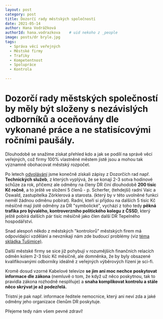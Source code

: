```yaml
---
layout: post
category: post
title: Dozorčí rady městských společností   
date: 2021-05-14
author: Hana Vodrážková
authorId: hana.vodrazkova    # uid nekoho z _people
image: posts/dr bryle.jpg
tags:
  - Správa věcí veřejných
  - Městské firmy
  - Trafiky
  - Kompetentnost
  - Spolupráce
  - Kontrola
  
---
```


# Dozorčí rady městských společností by měly být složeny s nezávislých odborníků a oceňovány dle vykonané práce a ne statisícovými ročními paušály.

Dlouhodobě se snažíme získat přehled kdo a jak se podílí na správě věcí veřejných, což firmy 100% vlastněné městem jistě jsou a mohou tak významně obohacovat městský rozpočet.

Po letech [odvolávání](https://kadan.pirati.cz/aktuality/tajemstvi.html) jsme konečně získali zápisy z Dozorčích rad např. **Technických služeb**, z kterých vyplývá, že se konají 2-3 sotva hodinové schůze za rok, 
přičemz ale odměny na členy DR činí dlouhodobě **200 tisíc Kč ročně**, a to ještě ve složení 5 členů - p. Scherfer, (tehdejší) radní Vaic a Oswald, zastupitelka Zörklerová a starosta.
(který by v této uvolněné funkci neměl žádnou odměnu pobírat). Radní, kteří si přijdou na dalších 5 tisíc Kč měsíčně mají jistě odměny za DR "symbolické", vychází z toho tedy
**pěkná trafika pro bývalého, kontroverzního politického kolegu z ČSSD**, který ještě pobírá dalších pár tisíc měsíčně jako člen další DR Tepelného hospodářství.

Snad alespoň někdo z městských "kontrolorů" městských firem má odpovídající vzdělání a nevznikají nám zde budoucí problémy (viz [téma skládka Tušimice)](https://kadan.pirati.cz/aktuality/skladka.html).

Další městské firmy se sice již pohybují v rozumějších finančních relacích odměn kolem 2-3 tisíc Kč měsíčně, ale domněnka, že by byly obsazené kvalifikovanými odborníky ideálně z veřejných výběrových řízení je sci-fi.

Kromě dosud vzorné Kabelové televize **se jim ani moc nechce poskytovat informace dle zákona** (nemluvě o tom, že když už něco poskytnou, tak to pravidla zákona rozhodně nesplňuje) a **snaha komplikovat kontrolu a stále něco skrývat je až podezřelá.**

Tristní je pak např. informace ředitele nemocnice, který ani neví zda a jaké odměny jeho organizace členům DR poskytuje.

Přejeme tedy nám všem pevné zdraví!

